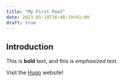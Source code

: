 ```yaml
---
title: "My First Post"
date: 2023-05-18T16:48:39+01:00
draft: true
---
```

## Introduction

This is **bold** text, and this is *emphasized* text.

Visit the [Hugo](https://gohugo.io) website!

